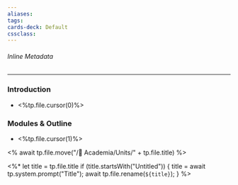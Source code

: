 ```yaml
---
aliases:
tags:
cards-deck: Default
cssclass:
---
```


###### Inline Metadata 

---

### Introduction
- <%tp.file.cursor(0)%>

### Modules & Outline
- <%tp.file.cursor(1)%>

<% await tp.file.move("/🌴 Academia/Units/" + tp.file.title) %>

<%*
  let title = tp.file.title
  if (title.startsWith("Untitled")) {
    title = await tp.system.prompt("Title");
    await tp.file.rename(`${title}`);
  } 
%>